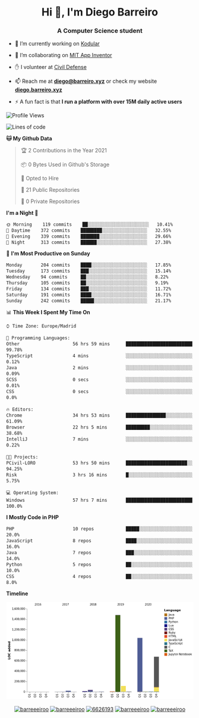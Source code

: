 <h1 align="center">Hi 👋, I'm Diego Barreiro</h1>
<h3 align="center">A Computer Science student</h3>

- 🔭 I’m currently working on [Kodular](https://www.kodular.io)

- 👯 I’m collaborating on [MIT App Inventor](https://github.com/mit-cml/appinventor-sources)

- ✋ I volunteer at [Civil Defense](https://proteccioncivil.sdc.gal)

- 📫 Reach me at **diego@barreiro.xyz** or check my website **[diego.barreiro.xyz](https://diego.barreiro.xyz)**

- ⚡ A fun fact is that **I run a platform with over 15M daily active users**

<!--START_SECTION:waka-->
![Profile Views](http://img.shields.io/badge/Profile%20Views-42-blue)

![Lines of code](https://img.shields.io/badge/From%20Hello%20World%20I%27ve%20Written-3.4%20million%20lines%20of%20code-blue)

**🐱 My Github Data** 

> 🏆 2 Contributions in the Year 2021
 > 
> 📦 0 Bytes Used in Github's Storage 
 > 
> 💼 Opted to Hire
 > 
> 📜 21 Public Repositories 
 > 
> 🔑 0 Private Repositories  
 > 
**I'm a Night 🦉** 

```text
🌞 Morning    119 commits    ██░░░░░░░░░░░░░░░░░░░░░░░   10.41% 
🌆 Daytime    372 commits    ████████░░░░░░░░░░░░░░░░░   32.55% 
🌃 Evening    339 commits    ███████░░░░░░░░░░░░░░░░░░   29.66% 
🌙 Night      313 commits    ██████░░░░░░░░░░░░░░░░░░░   27.38%

```
📅 **I'm Most Productive on Sunday** 

```text
Monday       204 commits    ████░░░░░░░░░░░░░░░░░░░░░   17.85% 
Tuesday      173 commits    ███░░░░░░░░░░░░░░░░░░░░░░   15.14% 
Wednesday    94 commits     ██░░░░░░░░░░░░░░░░░░░░░░░   8.22% 
Thursday     105 commits    ██░░░░░░░░░░░░░░░░░░░░░░░   9.19% 
Friday       134 commits    ███░░░░░░░░░░░░░░░░░░░░░░   11.72% 
Saturday     191 commits    ████░░░░░░░░░░░░░░░░░░░░░   16.71% 
Sunday       242 commits    █████░░░░░░░░░░░░░░░░░░░░   21.17%

```


📊 **This Week I Spent My Time On** 

```text
⌚︎ Time Zone: Europe/Madrid

💬 Programming Languages: 
Other                    56 hrs 59 mins      █████████████████████████   99.78% 
TypeScript               4 mins              ░░░░░░░░░░░░░░░░░░░░░░░░░   0.12% 
Java                     2 mins              ░░░░░░░░░░░░░░░░░░░░░░░░░   0.09% 
SCSS                     0 secs              ░░░░░░░░░░░░░░░░░░░░░░░░░   0.01% 
CSS                      0 secs              ░░░░░░░░░░░░░░░░░░░░░░░░░   0.0%

🔥 Editors: 
Chrome                   34 hrs 53 mins      ███████████████░░░░░░░░░░   61.09% 
Browser                  22 hrs 5 mins       █████████░░░░░░░░░░░░░░░░   38.68% 
IntelliJ                 7 mins              ░░░░░░░░░░░░░░░░░░░░░░░░░   0.22%

🐱‍💻 Projects: 
PCivil-LORO              53 hrs 50 mins      ███████████████████████░░   94.25% 
Risk                     3 hrs 16 mins       █░░░░░░░░░░░░░░░░░░░░░░░░   5.75%

💻 Operating System: 
Windows                  57 hrs 7 mins       █████████████████████████   100.0%

```

**I Mostly Code in PHP** 

```text
PHP                      10 repos            █████░░░░░░░░░░░░░░░░░░░░   20.0% 
JavaScript               8 repos             ████░░░░░░░░░░░░░░░░░░░░░   16.0% 
Java                     7 repos             ███░░░░░░░░░░░░░░░░░░░░░░   14.0% 
Python                   5 repos             ██░░░░░░░░░░░░░░░░░░░░░░░   10.0% 
CSS                      4 repos             ██░░░░░░░░░░░░░░░░░░░░░░░   8.0%

```


**Timeline**

![Chart not found](https://raw.githubusercontent.com/barreeeiroo/barreeeiroo/master/charts/bar_graph.png) 


<!--END_SECTION:waka-->

<p align="center">
<a href="https://twitter.com/barreeeiroo" target="blank"><img align="center" src="https://cdn.jsdelivr.net/npm/simple-icons@3.0.1/icons/twitter.svg" alt="barreeeiroo" height="20" width="20" /></a>
<a href="https://linkedin.com/in/barreeeiroo" target="blank"><img align="center" src="https://cdn.jsdelivr.net/npm/simple-icons@3.0.1/icons/linkedin.svg" alt="barreeeiroo" height="20" width="20" /></a>
<a href="https://stackoverflow.com/users/6626193" target="blank"><img align="center" src="https://cdn.jsdelivr.net/npm/simple-icons@3.0.1/icons/stackoverflow.svg" alt="6626193" height="20" width="20" /></a>
<a href="https://fb.com/barreeeiroo" target="blank"><img align="center" src="https://cdn.jsdelivr.net/npm/simple-icons@3.0.1/icons/facebook.svg" alt="barreeeiroo" height="20" width="20" /></a>
<a href="https://instagram.com/barreeeiroo" target="blank"><img align="center" src="https://cdn.jsdelivr.net/npm/simple-icons@3.0.1/icons/instagram.svg" alt="barreeeiroo" height="20" width="20" /></a>
</p>
